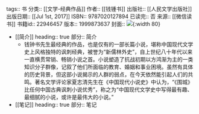 tags:: 书
分类:: [[文学-经典作品]]
作者:: [[钱锺书]]
出版社:: [[人民文学出版社]]
出版日期:: [[Jul 1st, 2017]]
ISBN:: 9787020127894
已读完:: 否
来源:: [[微信读书]]
书籍id:: 22946457
版本:: 1999873637
封面:: ![](https://wfqqreader-1252317822.image.myqcloud.com/cover/457/22946457/s_22946457.jpg){:width 80}

- [[简介]]
  heading:: true
  部分:: 简介
	- 钱钟书先生最经典的作品，也是仅有的一部长篇小说，堪称中国现代文学史上风格独特的讽刺经典，被誉为“新儒林外史”，自上世纪八十年代以来一直横贯常销、畅销小说之首。小说塑造了抗战初期以方鸿渐为主的一类知识分子群像，记叙了他们所面临的教育、婚姻和事业困境。虽然有具体的历史背景，但这部小说揭示的人群的弱点，在今天依然能引起人们的共鸣。著名文学评论家夏志清先生在《中国现代小说史》中认为，“《围城》比任何中国古典讽刺小说优秀”，称之为“中国现代文学史中写得最有趣、最细腻的小说，或许是最伟大的小说。”
- [[笔记]]
  heading:: true
  部分:: 笔记